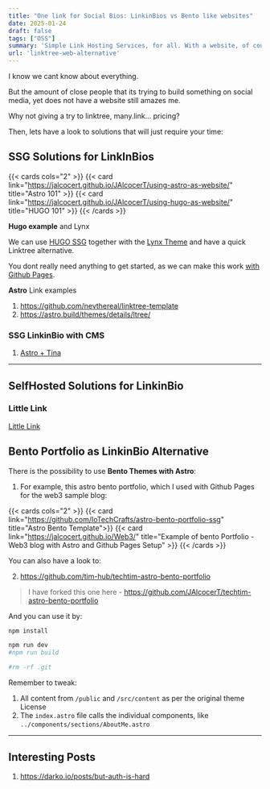 ```yaml
---
title: "One link for Social Bios: LinkinBios vs Bento like websites"
date: 2025-01-24
draft: false
tags: ["OSS"]
summary: 'Simple Link Hosting Services, for all. With a website, of course.'
url: 'linktree-web-alternative'
---
```


I know we cant know about everything.

But the amount of close people that its trying to build something on social media, yet does not have a website still amazes me.

Why not giving a try to linktree, many.link... pricing?

Then, lets have a look to solutions that will just require your time:

## SSG Solutions for LinkInBios



{{< cards cols="2" >}}
  {{< card link="https://jalcocert.github.io/JAlcocerT/using-astro-as-website/" title="Astro 101" >}}
  {{< card link="https://jalcocert.github.io/JAlcocerT/using-hugo-as-website/" title="HUGO 101" >}}
{{< /cards >}}

**Hugo example** and Lynx

We can use [HUGO SSG](https://jalcocert.github.io/JAlcocerT/using-hugo-as-website/) together with the [Lynx Theme](https://jalcocert.github.io/JAlcocerT/portfolio-website-for-social-media/) and have a quick Linktree alternative.

You dont really need anything to get started, as we can make this work [with Github Pages](https://jalcocert.github.io/JAlcocerT/how-to-use-github-pages/).

**Astro** Link examples

1. https://github.com/nevthereal/linktree-template
2. https://astro.build/themes/details/ltree/




### SSG LinkinBio with CMS

1. [Astro + Tina](https://darko.io/posts/linktree-and-linkinbio-clone-with-astro-and-tinacms/)

---

## SelfHosted Solutions for LinkinBio


### Little Link

[Little Link](https://noted.lol/littlelink/)

## Bento Portfolio as LinkinBio Alternative

There is the possibility to use **Bento Themes with Astro**:

1. For example, this astro bento portfolio, which I used with Github Pages for the web3 sample blog:

{{< cards cols="2" >}}
  {{< card link="https://github.com/IoTechCrafts/astro-bento-portfolio-ssg" title="Astro Bento Template">}}
  {{< card link="https://jalcocert.github.io/Web3/" title="Example of bento Portfolio - Web3 blog with Astro and Github Pages Setup" >}}
{{< /cards >}}

You can also have a look to:

2. https://github.com/tim-hub/techtim-astro-bento-portfolio


> I have forked this one here - https://github.com/JAlcocerT/techtim-astro-bento-portfolio

And you can use it by:

```sh
npm install

npm run dev
#npm run build

#rm -rf .git
```

Remember to tweak:

1. All content from `/public` and `/src/content` as per the original theme License
2. The `index.astro` file calls the individual components, like `../components/sections/AboutMe.astro`


<!-- 
libreportfolio.fyi
https://gitlab.com/fossengineer1/libreportfolio 
-->


--- 

## Interesting Posts

1. https://darko.io/posts/but-auth-is-hard